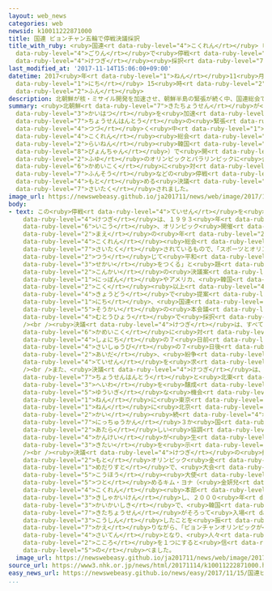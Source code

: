 ```yaml
---
layout: web_news
categories: web
newsid: k10011222871000
title: 国連 ピョンチャン五輪で停戦決議採択
title_with_ruby: <ruby>国連<rt data-ruby-level="4">こくれん</rt></ruby> ピョンチャン<ruby>五輪<rt
  data-ruby-level="4">ごりん</rt></ruby>で<ruby>停戦<rt data-ruby-level="4">ていせん</rt></ruby><ruby>決議<rt
  data-ruby-level="4">けつぎ</rt></ruby><ruby>採択<rt data-ruby-level="7">さいたく</rt></ruby>
last_modified_at: '2017-11-14T15:06:00+09:00'
datetime: 2017<ruby>年<rt data-ruby-level="1">ねん</rt></ruby>11<ruby>月<rt data-ruby-level="1">がつ</rt></ruby>14<ruby>日<rt
  data-ruby-level="1">にち</rt></ruby> 15<ruby>時<rt data-ruby-level="2">じ</rt></ruby>06<ruby>分<rt
  data-ruby-level="2">ふん</rt></ruby>
description: 北朝鮮が核・ミサイル開発を加速させ、朝鮮半島の緊張が続く中、国連総会で、来年韓国のピョンチャン（平昌）で開かれる、冬のオリンピックとパラリンピックに合わせて、すべての加盟国に対し、紛争などの停戦を求める決議が採択されました。
summary: <ruby>北朝鮮<rt data-ruby-level="7">きたちょうせん</rt></ruby>が<ruby>核<rt data-ruby-level="7">かく</rt></ruby>・ミサイル<ruby>開発<rt
  data-ruby-level="3">かいはつ</rt></ruby>を<ruby>加速<rt data-ruby-level="4">かそく</rt></ruby>させ、<ruby>朝鮮半島<rt
  data-ruby-level="7">ちょうせんはんとう</rt></ruby>の<ruby>緊張<rt data-ruby-level="7">きんちょう</rt></ruby>が<ruby>続<rt
  data-ruby-level="4">つづ</rt></ruby>く<ruby>中<rt data-ruby-level="1">なか</rt></ruby>、<ruby>国連<rt
  data-ruby-level="4">こくれん</rt></ruby><ruby>総会<rt data-ruby-level="5">そうかい</rt></ruby>で、<ruby>来年<rt
  data-ruby-level="2">らいねん</rt></ruby><ruby>韓国<rt data-ruby-level="7">かんこく</rt></ruby>のピョンチャン（<ruby>平昌<rt
  data-ruby-level="8">ぴょんちゃん</rt></ruby>）で<ruby>開<rt data-ruby-level="3">ひら</rt></ruby>かれる、<ruby>冬<rt
  data-ruby-level="2">ふゆ</rt></ruby>のオリンピックとパラリンピックに<ruby>合<rt data-ruby-level="2">あ</rt></ruby>わせて、すべての<ruby>加盟国<rt
  data-ruby-level="6">かめいこく</rt></ruby>に<ruby>対<rt data-ruby-level="3">たい</rt></ruby>し、<ruby>紛争<rt
  data-ruby-level="7">ふんそう</rt></ruby>などの<ruby>停戦<rt data-ruby-level="4">ていせん</rt></ruby>を<ruby>求<rt
  data-ruby-level="4">もと</rt></ruby>める<ruby>決議<rt data-ruby-level="4">けつぎ</rt></ruby>が<ruby>採択<rt
  data-ruby-level="7">さいたく</rt></ruby>されました。
image_url: https://newswebeasy.github.io/ja201711/news/web/image/2017/11/14/K10011222871_1711141418_1711141420_01_02.jpg
body:
- text: この<ruby>停戦<rt data-ruby-level="4">ていせん</rt></ruby>を<ruby>求<rt data-ruby-level="4">もと</rt></ruby>める<ruby>決議<rt
    data-ruby-level="4">けつぎ</rt></ruby>は、１９９３<ruby>年<rt data-ruby-level="1">ねん</rt></ruby><ruby>以降<rt
    data-ruby-level="6">いこう</rt></ruby>、オリンピック<ruby>開催<rt data-ruby-level="7">かいさい</rt></ruby>の<ruby>前<rt
    data-ruby-level="2">まえ</rt></ruby>の<ruby>年<rt data-ruby-level="2">とし</rt></ruby>に<ruby>国連<rt
    data-ruby-level="4">こくれん</rt></ruby><ruby>総会<rt data-ruby-level="5">そうかい</rt></ruby>で<ruby>採択<rt
    data-ruby-level="7">さいたく</rt></ruby>されているもので、「スポーツとオリンピックの<ruby>理想<rt data-ruby-level="3">りそう</rt></ruby>を<ruby>通<rt
    data-ruby-level="2">つう</rt></ruby>じて<ruby>平和<rt data-ruby-level="3">へいわ</rt></ruby>でよりよい<ruby>世界<rt
    data-ruby-level="3">せかい</rt></ruby>をつくる」と<ruby>題<rt data-ruby-level="3">だい</rt></ruby>した<ruby>今回<rt
    data-ruby-level="2">こんかい</rt></ruby>の<ruby>決議案<rt data-ruby-level="4">けつぎあん</rt></ruby>は、<ruby>日本<rt
    data-ruby-level="1">にっぽん</rt></ruby>やアメリカ、<ruby>韓国<rt data-ruby-level="7">かんこく</rt></ruby>など７０か<ruby>国<rt
    data-ruby-level="2">こく</rt></ruby><ruby>以上<rt data-ruby-level="4">いじょう</rt></ruby>が<ruby>共同<rt
    data-ruby-level="4">きょうどう</rt></ruby>で<ruby>提案<rt data-ruby-level="5">ていあん</rt></ruby>し、１３<ruby>日<rt
    data-ruby-level="1">にち</rt></ruby>、<ruby>国連<rt data-ruby-level="4">こくれん</rt></ruby><ruby>総会<rt
    data-ruby-level="5">そうかい</rt></ruby>の<ruby>本会議<rt data-ruby-level="4">ほんかいぎ</rt></ruby>で<ruby>無投票<rt
    data-ruby-level="4">むとうひょう</rt></ruby>で<ruby>採択<rt data-ruby-level="7">さいたく</rt></ruby>されました。<br
    /><br /><ruby>決議<rt data-ruby-level="4">けつぎ</rt></ruby>は、すべての<ruby>国連<rt data-ruby-level="4">こくれん</rt></ruby><ruby>加盟国<rt
    data-ruby-level="6">かめいこく</rt></ruby>に<ruby>対<rt data-ruby-level="3">たい</rt></ruby>し、オリンピック<ruby>初日<rt
    data-ruby-level="4">しょにち</rt></ruby>の７<ruby>日前<rt data-ruby-level="2">にちまえ</rt></ruby>からパラリンピック<ruby>最終日<rt
    data-ruby-level="4">さいしゅうび</rt></ruby>の７<ruby>日後<rt data-ruby-level="2">にちご</rt></ruby>までの<ruby>間<rt
    data-ruby-level="2">あいだ</rt></ruby>、<ruby>紛争<rt data-ruby-level="7">ふんそう</rt></ruby>などの<ruby>停戦<rt
    data-ruby-level="4">ていせん</rt></ruby>を<ruby>求<rt data-ruby-level="4">もと</rt></ruby>めています。<br
    /><br />また、<ruby>決議<rt data-ruby-level="4">けつぎ</rt></ruby>は、ピョンチャンオリンピックが、<ruby>朝鮮半島<rt
    data-ruby-level="7">ちょうせんはんとう</rt></ruby>と<ruby>北東<rt data-ruby-level="2">ほくとう</rt></ruby>アジアの<ruby>平和<rt
    data-ruby-level="3">へいわ</rt></ruby>を<ruby>醸成<rt data-ruby-level="7">じょうせい</rt></ruby>するうえで、<ruby>有意義<rt
    data-ruby-level="5">ゆういぎ</rt></ruby>な<ruby>機会<rt data-ruby-level="4">きかい</rt></ruby>になるとともに、ピョンチャンのあと、２０２０<ruby>年<rt
    data-ruby-level="1">ねん</rt></ruby>に<ruby>東京<rt data-ruby-level="2">とうきょう</rt></ruby>、２０２２<ruby>年<rt
    data-ruby-level="1">ねん</rt></ruby>に<ruby>北京<rt data-ruby-level="8">ぺきん</rt></ruby>と、アジアでオリンピックが３<ruby>回<rt
    data-ruby-level="2">かい</rt></ruby><ruby>続<rt data-ruby-level="4">つづ</rt></ruby>くことから、<ruby>日中韓<rt
    data-ruby-level="7">にっちゅうかん</rt></ruby>３か<ruby>国<rt data-ruby-level="2">こく</rt></ruby>の<ruby>新<rt
    data-ruby-level="2">あたら</rt></ruby>しい<ruby>協調<rt data-ruby-level="4">きょうちょう</rt></ruby><ruby>関係<rt
    data-ruby-level="4">かんけい</rt></ruby>が<ruby>生<rt data-ruby-level="1">う</rt></ruby>まれることに<ruby>期待<rt
    data-ruby-level="3">きたい</rt></ruby>を<ruby>示<rt data-ruby-level="5">しめ</rt></ruby>しています。<br
    /><br /><ruby>決議<rt data-ruby-level="4">けつぎ</rt></ruby>の<ruby>採択後<rt data-ruby-level="7">さいたくご</rt></ruby>、フィギュアスケートの<ruby>元<rt
    data-ruby-level="2">もと</rt></ruby>オリンピック<ruby>金<rt data-ruby-level="1">きん</rt></ruby><ruby>メダリスト<rt
    data-ruby-level="1">めだりすと</rt></ruby>で、<ruby>大会<rt data-ruby-level="2">たいかい</rt></ruby>の<ruby>広報<rt
    data-ruby-level="5">こうほう</rt></ruby><ruby>大使<rt data-ruby-level="3">たいし</rt></ruby>を<ruby>務<rt
    data-ruby-level="5">つと</rt></ruby>めるキム・ヨナ（<ruby>金妍兒<rt data-ruby-level="8">きむよな</rt></ruby>）さんは、<ruby>国連<rt
    data-ruby-level="4">こくれん</rt></ruby><ruby>本部<rt data-ruby-level="3">ほんぶ</rt></ruby>で<ruby>記者会見<rt
    data-ruby-level="3">きしゃかいけん</rt></ruby>し、２０００<ruby>年<rt data-ruby-level="1">ねん</rt></ruby>のシドニーオリンピックの<ruby>開会式<rt
    data-ruby-level="3">かいかいしき</rt></ruby>で、<ruby>韓国<rt data-ruby-level="7">かんこく</rt></ruby>と<ruby>北朝鮮<rt
    data-ruby-level="7">きたちょうせん</rt></ruby>がそろって<ruby>入場<rt data-ruby-level="2">にゅうじょう</rt></ruby><ruby>行進<rt
    data-ruby-level="3">こうしん</rt></ruby>したことを<ruby>振<rt data-ruby-level="7">ふ</rt></ruby>り<ruby>返<rt
    data-ruby-level="7">かえ</rt></ruby>りながら、「ピョンチャンオリンピックが<ruby>平和<rt data-ruby-level="3">へいわ</rt></ruby>の<ruby>祭典<rt
    data-ruby-level="4">さいてん</rt></ruby>となり、<ruby>人々<rt data-ruby-level="1">ひとびと</rt></ruby>の<ruby>心<rt
    data-ruby-level="2">こころ</rt></ruby>を１つにすると<ruby>信<rt data-ruby-level="4">しん</rt></ruby>じています」と<ruby>述<rt
    data-ruby-level="5">の</rt></ruby>べました。
  image_url: https://newswebeasy.github.io/ja201711/news/web/image/2017/11/14/K10011222871_1711141418_1711141420_01_03.jpg
source_url: https://www3.nhk.or.jp/news/html/20171114/k10011222871000.html
easy_news_url: https://newswebeasy.github.io/news/easy/2017/11/15/国連ピョンチャンオリンピックのときは戦争をやめよう
...
```

